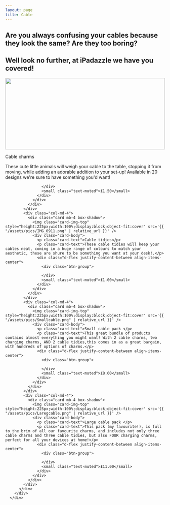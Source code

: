```yaml
---
layout: page
title: Cable
---
```


## Are you always confusing your cables because they look the same? Are they too boring?
## Well look no further, at iPadazzle we have you covered!
<div class="album py-5 bg-light">
        <div class="container">
          <div class="row">
            <div class="col-md-4">
              <div class="card mb-4 box-shadow">
                <img class="card-img-top" style="height:225px;width:100%;display:block;object-fit:cover" src='{{ "/assets/pics/Cablecharms.png" | relative_url }}' />
                <div class="card-body">
                  <p class="card-text">Cable charms </p>
                  <p class="card-text">These cute little animals will weigh your cable to the table, stopping it from moving, while adding an adorable addition to your set-up! Available in 20 designs we're sure to have something you'd want!</p>
                  <div class="d-flex justify-content-between align-items-center">
                    <div class="btn-group">
                
                    </div>
                    <small class="text-muted">£1.50</small>
                  </div>
                </div>
              </div>
            </div>
            <div class="col-md-4">
              <div class="card mb-4 box-shadow">
                <img class="card-img-top" style="height:225px;width:100%;display:block;object-fit:cover" src='{{ "/assets/pics/IMG_0911.png" | relative_url }}' />
                <div class="card-body">
                  <p class="card-text">Cable tidies</p>
                  <p class="card-text">These cable tidies will keep your cables neat, coming in a huge range of colours to match your aesthetic, these are shure to be something you want at your desk!.</p>
                  <div class="d-flex justify-content-between align-items-center">
                    <div class="btn-group">
                      
                    </div>
                    <small class="text-muted">£1.00</small>
                  </div>
                </div>
              </div>
            </div>
            <div class="col-md-4">
              <div class="card mb-4 box-shadow">
                <img class="card-img-top" style="height:225px;width:100%;display:block;object-fit:cover" src='{{ "/assets/pics/Smallcable.png" | relative_url }}' />
                <div class="card-body">
                  <p class="card-text">Small cable pack </p>
                  <p class="card-text">This great bundle of products contains almost everything you might want! With 2 cable charms, two charging charms, AND 2 cable tidies,this comes in as a great bargain, with hundreds of options of charms.</p>
                  <div class="d-flex justify-content-between align-items-center">
                    <div class="btn-group">
                      
                    </div>
                    <small class="text-muted">£8.00</small>
                  </div>
                </div>
              </div>
            </div>
            <div class="col-md-4">
              <div class="card mb-4 box-shadow">
                <img class="card-img-top" style="height:225px;width:100%;display:block;object-fit:cover" src='{{ "/assets/pics/Laregcable.png" | relative_url }}' />
                <div class="card-body">
                  <p class="card-text">Large cable pack </p>
                  <p class="card-text">This pack (my favourite!), is full to the brim of all our favourite charms, and includes not only three cable charms and three cable tidies, but also FOUR charging charms, perfect for all your devices at home!</p>
                  <div class="d-flex justify-content-between align-items-center">
                    <div class="btn-group">
                     
                    </div>
                    <small class="text-muted">£11.00</small>
                  </div>
                </div>
              </div>
            </div>
          </div>
        </div>
      </div>
